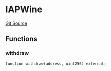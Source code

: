 # IAPWine
[Git Source](https://github.com/Swivel-Finance/illuminate/blob/76b26ef748dc63cf89e3fa660df1bda262dcef15/src/interfaces/IAPWine.sol)


## Functions
### withdraw


```solidity
function withdraw(address, uint256) external;
```

